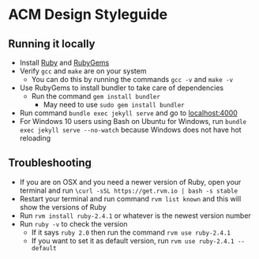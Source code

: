 # ACM Design Styleguide

## Running it locally
* Install [Ruby](https://www.ruby-lang.org/en/downloads/) and [RubyGems](https://rubygems.org/pages/download)
* Verify `gcc` and `make` are on your system
  * You can do this by running the commands `gcc -v` and `make -v`
* Use RubyGems to install bundler to take care of dependencies
  * Run the command `gem install bundler`
    * May need to use `sudo gem install bundler`
* Run command `bundle exec jekyll serve` and go to [localhost:4000](http://localhost:4000/)
* For Windows 10 users using Bash on Ubuntu for Windows, run `bundle exec jekyll serve --no-watch` because Windows does not have hot reloading

## Troubleshooting
* If you are on OSX and you need a newer version of Ruby, open your terminal and run `\curl -sSL https://get.rvm.io | bash -s stable`
* Restart your terminal and run command `rvm list known` and this will show the versions of Ruby
* Run `rvm install ruby-2.4.1` or whatever is the newest version number
* Run `ruby -v` to check the version
  * If it says `ruby 2.0` then run the command `rvm use ruby-2.4.1`
  * If you want to set it as default version, run `rvm use ruby-2.4.1 --default`
